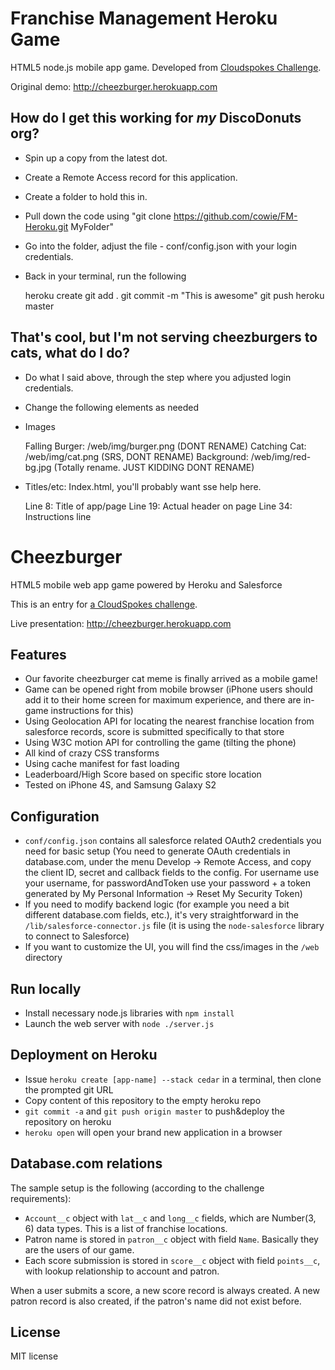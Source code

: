 Franchise Management Heroku Game
================================

HTML5 node.js mobile app game. Developed from [Cloudspokes Challenge](http://www.cloudspokes.com/challenges/1536).

Original demo: http://cheezburger.herokuapp.com


## How do I get this working for *my* DiscoDonuts org?

* Spin up a copy from the latest dot.
* Create a Remote Access record for this application.
* Create a folder to hold this in.
* Pull down the code using "git clone https://github.com/cowie/FM-Heroku.git MyFolder"
* Go into the folder, adjust the file - conf/config.json with your login credentials.
* Back in your terminal, run the following

    heroku create
    git add .
    git commit -m "This is awesome"
    git push heroku master
    
## That's cool, but I'm not serving cheezburgers to cats, what do I do?

* Do what I said above, through the step where you adjusted login credentials.
* Change the following elements as needed
* Images
    
    Falling Burger: /web/img/burger.png (DONT RENAME)
    Catching Cat: /web/img/cat.png (SRS, DONT RENAME)
    Background: /web/img/red-bg.jpg (Totally rename. JUST KIDDING DONT RENAME)
    
* Titles/etc: Index.html, you'll probably want sse help here.

    Line 8: Title of app/page
    Line 19: Actual header on page
    Line 34: Instructions line
    

Cheezburger
==========

HTML5 mobile web app game powered by Heroku and Salesforce

This is an entry for [a CloudSpokes challenge](http://www.cloudspokes.com/challenges/1536).

Live presentation: http://cheezburger.herokuapp.com

## Features

* Our favorite cheezburger cat meme is finally arrived as a mobile game!
* Game can be opened right from mobile browser (iPhone users should add it to their home screen for maximum experience, and
there are in-game instructions for this)
* Using Geolocation API for locating the nearest franchise location from salesforce records, score is submitted specifically to that store
* Using W3C motion API for controlling the game (tilting the phone)
* All kind of crazy CSS transforms
* Using cache manifest for fast loading
* Leaderboard/High Score based on specific store location
* Tested on iPhone 4S, and Samsung Galaxy S2

## Configuration

* `conf/config.json` contains all salesforce related OAuth2 credentials you need for basic setup
(You need to generate OAuth credentials in database.com, under the menu Develop -> Remote Access, and copy the client ID,
secret and callback fields to the config. For username use your username, for passwordAndToken use your password +
a token generated by My Personal Information -> Reset My Security Token)
* If you need to modify backend logic (for example you need a bit different database.com fields, etc.), it's very straightforward in
the `/lib/salesforce-connector.js` file (it is using the `node-salesforce` library to connect to Salesforce)
* If you want to customize the UI, you will find the css/images in the `/web` directory

## Run locally

* Install necessary node.js libraries with `npm install`
* Launch the web server with `node ./server.js`

## Deployment on Heroku

* Issue `heroku create [app-name] --stack cedar` in a terminal, then clone the prompted git URL
* Copy content of this repository to the empty heroku repo
* `git commit -a` and `git push origin master` to push&deploy the repository on heroku
* `heroku open` will open your brand new application in a browser

## Database.com relations

The sample setup is the following (according to the challenge requirements):

* `Account__c` object with `lat__c` and `long__c` fields, which are Number(3, 6) data types. This is a list
of franchise locations.
* Patron name is stored in `patron__c` object with field `Name`. Basically they are the users of our game.
* Each score submission is stored in `score__c` object with field `points__c`, with lookup relationship to account and patron.

When a user submits a score, a new score record is always created. A new patron record is also created, if the patron's name did
not exist before.

## License

MIT license
